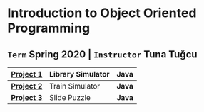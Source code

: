 # Introduction to Object Oriented Programming
## `Term` Spring 2020 | `Instructor` Tuna Tuğcu

  | [Project 1](https://github.com/irem-zeynep/University_Projects/tree/master/Cmpe160/Project1/LibrarySimulator)| Library Simulator |Java |
  --- | ---| ---|
  | [**Project 2**](https://github.com/irem-zeynep/University_Projects/tree/master/Cmpe160/Project2/TrainSimulator)| Train Simulator |**Java**|
  | [**Project 3**](https://github.com/irem-zeynep/University_Projects/tree/master/Cmpe160/Project3/SlidePuzzle)| Slide Puzzle | **Java**|
  

